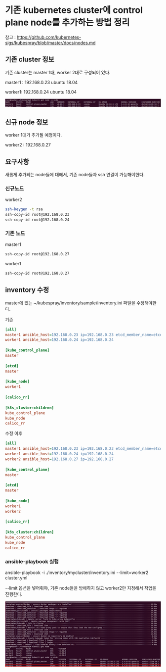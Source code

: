 # 기존 kubernetes cluster에 control plane node를 추가하는 방법 정리

참고 : https://github.com/kubernetes-sigs/kubespray/blob/master/docs/nodes.md

## 기존 cluster 정보

기존 cluster는 master 1대, worker 2대로 구성되어 있다.

master1 : 192.168.0.23 ubuntu 18.04

worker1: 192.168.0.24 ubuntu 18.04


<img src="/images/kubespray/add_node/1.jpg">

## 신규 node 정보

worker 1대가 추가될 예정이다.

worker2 : 192.168.0.27

## 요구사항

새롭게 추가되는 node들에 대해서, 기존 node들과 ssh 연결이 가능해야한다.

### 신규노드

worker2

``` bash
ssh-keygen -t rsa
ssh-copy-id root@192.168.0.23
ssh-copy-id root@192.168.0.24
```

### 기존 노드

master1

``` bash
ssh-copy-id root@192.168.0.27
```

worker1

``` bash
ssh-copy-id root@192.168.0.27
```


## inventory 수정

master에 있는 ~/kubespray/inventory/sample/inventory.ini 파일을 수정해야한다.

기존 

``` ini
[all]
master1 ansible_host=192.168.0.23 ip=192.168.0.23 etcd_member_name=etcd1
worker1 ansible_host=192.168.0.24 ip=192.168.0.24

[kube_control_plane]
master

[etcd]
master

[kube_node]
worker1

[calico_rr]

[k8s_cluster:children]
kube_control_plane
kube_node
calico_rr

```

수정 이후

``` ini
[all]
master1 ansible_host=192.168.0.23 ip=192.168.0.23 etcd_member_name=etcd1
worker1 ansible_host=192.168.0.24 ip=192.168.0.24
worker2 ansible_host=192.168.0.27 ip=192.168.0.27

[kube_control_plane]
master

[etcd]
master

[kube_node]
worker1
worker2

[calico_rr]

[k8s_cluster:children]
kube_control_plane
kube_node
calico_rr
```

### ansible-playbook 실행

ansible-playbook -i ./inventory/mycluster/inventory.ini --limit=worker2 cluster.yml

--limit 옵션을 넣어줘야, 기존 node들을 방해하지 않고 worker2만 지정해서 작업을 진행한다.


<img src="/images/kubespray/add_node/2.jpg">